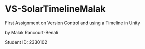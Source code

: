 # VS-SolarTimelineMalak
First Assignment on Version Control and using a Timeline in Unity

by Malak Rancourt-Benali

Student ID: 2330102

